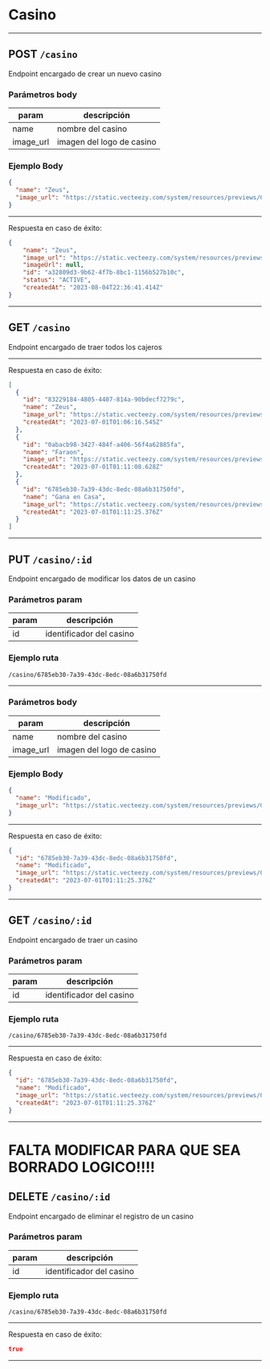 # Casino

---

## POST `/casino`

Endpoint encargado de crear un nuevo casino

### Parámetros body

| param     | descripción               |
| --------- | ------------------------- |
| name      | nombre del casino         |
| image_url | imagen del logo de casino |

### Ejemplo Body

```json
{
  "name": "Zeus",
  "image_url": "https://static.vecteezy.com/system/resources/previews/001/008/560/original/casino-frame-label-falling-ribbons-casino-vector.jpg"
}
```

---

Respuesta en caso de éxito:

```json
{
	"name": "Zeus",
	"image_url": "https://static.vecteezy.com/system/resources/previews/001/008/560/original/casino-frame-label-falling-ribbons-casino-vector.jpg",
	"imageUrl": null,
	"id": "a32809d3-9b62-4f7b-8bc1-1156b527b10c",
	"status": "ACTIVE",
	"createdAt": "2023-08-04T22:36:41.414Z"
}
```

---

## GET `/casino`

Endpoint encargado de traer todos los cajeros

---

Respuesta en caso de éxito:

```json
[
  {
    "id": "83229184-4805-4407-814a-90bdecf7279c",
    "name": "Zeus",
    "image_url": "https://static.vecteezy.com/system/resources/previews/001/008/560/original/casino-frame-label-falling-ribbons-casino-vector.jpg",
    "createdAt": "2023-07-01T01:06:16.545Z"
  },
  {
    "id": "0abacb98-3427-484f-a406-56f4a62885fa",
    "name": "Faraon",
    "image_url": "https://static.vecteezy.com/system/resources/previews/001/008/560/original/casino-frame-label-falling-ribbons-casino-vector.jpg",
    "createdAt": "2023-07-01T01:11:08.628Z"
  },
  {
    "id": "6785eb30-7a39-43dc-8edc-08a6b31750fd",
    "name": "Gana en Casa",
    "image_url": "https://static.vecteezy.com/system/resources/previews/001/008/560/original/casino-frame-label-falling-ribbons-casino-vector.jpg",
    "createdAt": "2023-07-01T01:11:25.376Z"
  }
]
```

---

## PUT `/casino/:id`

Endpoint encargado de modificar los datos de un casino

### Parámetros param

| param | descripción              |
| ----- | ------------------------ |
| id    | identificador del casino |

### Ejemplo ruta

```
/casino/6785eb30-7a39-43dc-8edc-08a6b31750fd
```

---

### Parámetros body

| param     | descripción               |
| --------- | ------------------------- |
| name      | nombre del casino         |
| image_url | imagen del logo de casino |

### Ejemplo Body

```json
{
  "name": "Modificado",
  "image_url": "https://static.vecteezy.com/system/resources/previews/001/008/560/original/casino-frame-label-falling-ribbons-casino-vector.jpg"
}
```

---

Respuesta en caso de éxito:

```json
{
  "id": "6785eb30-7a39-43dc-8edc-08a6b31750fd",
  "name": "Modificado",
  "image_url": "https://static.vecteezy.com/system/resources/previews/001/008/560/original/casino-frame-label-falling-ribbons-casino-vector.jpg",
  "createdAt": "2023-07-01T01:11:25.376Z"
}
```

---

## GET `/casino/:id`

Endpoint encargado de traer un casino

### Parámetros param

| param | descripción              |
| ----- | ------------------------ |
| id    | identificador del casino |

### Ejemplo ruta

```
/casino/6785eb30-7a39-43dc-8edc-08a6b31750fd
```

---

Respuesta en caso de éxito:

```json
{
  "id": "6785eb30-7a39-43dc-8edc-08a6b31750fd",
  "name": "Modificado",
  "image_url": "https://static.vecteezy.com/system/resources/previews/001/008/560/original/casino-frame-label-falling-ribbons-casino-vector.jpg",
  "createdAt": "2023-07-01T01:11:25.376Z"
}
```

---

# FALTA MODIFICAR PARA QUE SEA BORRADO LOGICO!!!!
## DELETE `/casino/:id`

Endpoint encargado de eliminar el registro de un casino

### Parámetros param

| param | descripción              |
| ----- | ------------------------ |
| id    | identificador del casino |

### Ejemplo ruta

```
/casino/6785eb30-7a39-43dc-8edc-08a6b31750fd
```

---

Respuesta en caso de éxito:

```json
true
```

---